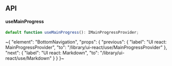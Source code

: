 

## API

#### useMainProgress

```ts
default function useMainProgress(): IMainProgressProvider;
```


~{
  "element": "BottomNavigation",
  "props": {
    "previous": {
      "label": "UI react: MainProgressProvider",
      "to": "/library/ui-react/use/MainProgressProvider"
    },
    "next": {
      "label": "UI react: Markdown",
      "to": "/library/ui-react/use/Markdown"
    }
  }
}~
